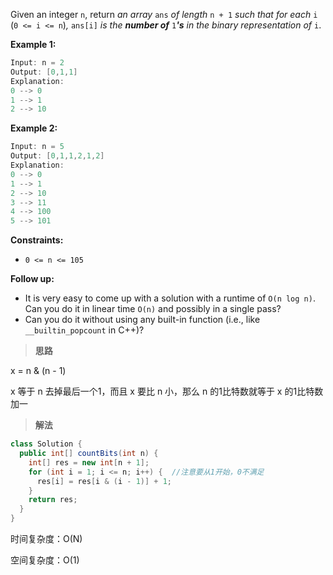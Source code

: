 Given an integer `n`, return *an array* `ans` *of length* `n + 1` *such that for each* `i` (`0 <= i <= n`)*,* `ans[i]` *is the **number of*** `1`***'s** in the binary representation of* `i`.

 

**Example 1:**

```java
Input: n = 2
Output: [0,1,1]
Explanation:
0 --> 0
1 --> 1
2 --> 10
```

**Example 2:**

```java
Input: n = 5
Output: [0,1,1,2,1,2]
Explanation:
0 --> 0
1 --> 1
2 --> 10
3 --> 11
4 --> 100
5 --> 101
```

**Constraints:**

- `0 <= n <= 105`

**Follow up:**

- It is very easy to come up with a solution with a runtime of `O(n log n)`. Can you do it in linear time `O(n)` and possibly in a single pass?
- Can you do it without using any built-in function (i.e., like `__builtin_popcount` in C++)?

> **思路**

x = n & (n - 1) 

x 等于 n 去掉最后一个1，而且 x 要比 n 小，那么 n 的1比特数就等于 x 的1比特数加一

> **解法**

```java
class Solution {
  public int[] countBits(int n) {
    int[] res = new int[n + 1];
    for (int i = 1; i <= n; i++) {  //注意要从1开始，0不满足
      res[i] = res[i & (i - 1)] + 1;
    }
    return res;
  }
}
```

时间复杂度：O(N)

空间复杂度：O(1)